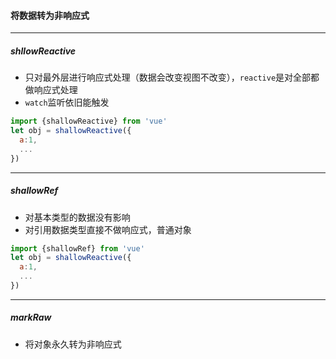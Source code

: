 #### 将数据转为非响应式

---

##### shllowReactive

* 只对最外层进行响应式处理（数据会改变视图不改变），`reactive`是对全部都做响应式处理
* `watch`监听依旧能触发

```js
import {shallowReactive} from 'vue'
let obj = shallowReactive({
  a:1,
  ...
})
```

---

##### shallowRef

* 对基本类型的数据没有影响
* 对引用数据类型直接不做响应式，普通对象

```js
import {shallowRef} from 'vue'
let obj = shallowReactive({
  a:1,
  ...
})
```

---

##### markRaw

* 将对象永久转为非响应式
